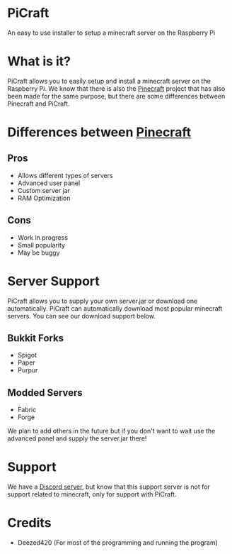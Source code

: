 # PiCraft
An easy to use installer to setup a minecraft server on the Raspberry Pi

# What is it?
PiCraft allows you to easily setup and install a minecraft server on the Raspberry Pi.
We know that there is also the [Pinecraft](https://github.com/Cat5TV/pinecraft) project that has also been made for the same purpose, but there are some differences between Pinecraft and PiCraft.

# Differences between [Pinecraft](https://github.com/Cat5TV/pinecraft)
## Pros
* Allows different types of servers
* Advanced user panel
* Custom server jar
* RAM Optimization

## Cons
* Work in progress
* Small popularity
* May be buggy

# Server Support
PiCraft allows you to supply your own server.jar or download one automatically. PiCraft can automatically download most popular minecraft servers. You can see our download support below.

## Bukkit Forks
* Spigot
* Paper
* Purpur

## Modded Servers
* Fabric
* Forge

We plan to add others in the future but if you don't want to wait use the advanced panel and supply the server.jar there!

# Support
We have a [Discord server](https://discord.gg/HhtjQU3GZr), but know that this support server is not for support related to minecraft, only for support with PiCraft.

# Credits
* Deezed420 (For most of the programming and running the program)
